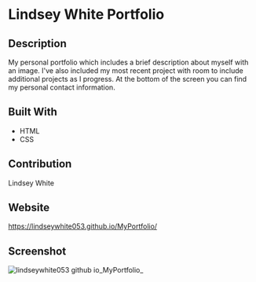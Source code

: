 # Lindsey White Portfolio

## Description
My personal portfolio which includes a brief description about myself with an image. I've also included my most recent project with room to include additional projects as I progress. At the bottom of the screen you can find my personal contact information. 

## Built With 
* HTML
* CSS

## Contribution
Lindsey White

## Website 
 https://lindseywhite053.github.io/MyPortfolio/

## Screenshot
![lindseywhite053 github io_MyPortfolio_](https://user-images.githubusercontent.com/99527756/163091826-85f7179e-f808-4d27-8d42-54ebe21c7e73.png)
